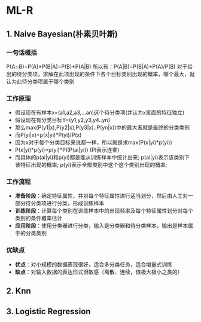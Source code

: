# ML-R
## 1. Naive Bayesian(朴素贝叶斯)
### 一句话概括
P(A∩B)=P(A)*P(B|A)=P(B)*P(A|B)
所以有：P(A|B)=P(B|A)*P(A)/P(B)
对于给出的待分类项，求解在此项出现的条件下各个目标类别出现的概率，哪个最大，就认为此待分类项属于哪个类别
### 工作原理
*  假设现在有样本x=(a1,a2,a3,…an)这个待分类项(并认为x里面的特征独立)
*  假设现在有分类目标Y={y1,y2,y3,y4..yn}
*  那么max(P(y1|x),P(y2|x),P(y3|x)..P(yn|x))中的最大者就是最终的分类类别
*  而P(yi|x)=p(x|yi)*P(yi)/P(x)
*  因为x对于每个分类目标来说都一样，所以就是求max(P(x|yi)*p(yi))
*  P(x|yi)*p(yi)=p(yi)*PI(P(ai|yi)) (PI表示连乘)
*  而具体的p(ai|yi)和p(yi)都是能从训练样本中统计出来;
   p(ai|yi)表示该类别下该特征出现的概率;
   p(yi)表示全部类别中这个这个类别出现的概率;
### 工作流程
* **准备阶段**：确定特征属性，并对每个特征属性进行适当划分，然后由人工对一部分待分类项进行分类，形成训练样本
* **训练阶段**：计算每个类别在训练样本中的出现频率及每个特征属性划分对每个类别的条件概率估计
* **应用阶段**：使用分类器进行分类，输入是分类器和待分类样本，输出是样本属于的分类类别
### 优缺点
* **优点**：对小规模的数据表现很好，适合多分类任务，适合增量式训练
* **缺点**：对输入数据的表达形式很敏感（离散、连续，值极大极小之类的）
## 2. Knn
## 3. Logistic Regression
